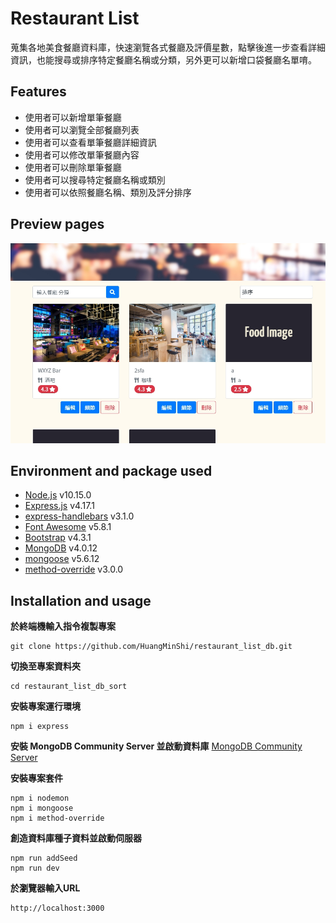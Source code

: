 # Restaurant List
蒐集各地美食餐廳資料庫，快速瀏覽各式餐廳及評價星數，點擊後進一步查看詳細資訊，也能搜尋或排序特定餐廳名稱或分類，另外更可以新增口袋餐廳名單唷。

## Features
* 使用者可以新增單筆餐廳
* 使用者可以瀏覽全部餐廳列表
* 使用者可以查看單筆餐廳詳細資訊
* 使用者可以修改單筆餐廳內容
* 使用者可以刪除單筆餐廳
* 使用者可以搜尋特定餐廳名稱或類別
* 使用者可以依照餐廳名稱、類別及評分排序

## Preview pages
![preview](/public/images/index_page_add_sort.jpg)

## Environment and package used
* [Node.js](https://nodejs.org/en/) v10.15.0
* [Express.js](https://expressjs.com/) v4.17.1
* [express-handlebars](https://www.npmjs.com/package/express-handlebars) v3.1.0
* [Font Awesome](https://fontawesome.com/) v5.8.1
* [Bootstrap](https://getbootstrap.com/) v4.3.1
* [MongoDB](https://www.mongodb.com/download-center/community) v4.0.12
* [mongoose](https://mongoosejs.com/) v5.6.12
* [method-override](https://www.npmjs.com/package/method-override) v3.0.0

## Installation and usage
**於終端機輸入指令複製專案**
```git=
git clone https://github.com/HuangMinShi/restaurant_list_db.git
```

**切換至專案資料夾**
```=
cd restaurant_list_db_sort
```

**安裝專案運行環境**
```npm=
npm i express
```

**安裝 MongoDB Community Server 並啟動資料庫**
[MongoDB Community Server](https://www.mongodb.com/download-center/community)


**安裝專案套件**
```npm=
npm i nodemon
npm i mongoose
npm i method-override
```

**創造資料庫種子資料並啟動伺服器**
```npm=
npm run addSeed
npm run dev
```

**於瀏覽器輸入URL**
```
http://localhost:3000
```